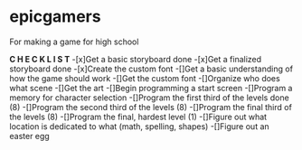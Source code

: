 # epicgamers
For making a game for high school

**C H E C K L I S T**
-[x]Get a basic storyboard done
-[x]Get a finalized storyboard done
-[x]Create the custom font
-[]Get a basic understanding of how the game should work
-[]Get the custom font
-[]Organize who does what scene
-[]Get the art
-[]Begin programming a start screen
-[]Program a memory for character selection
-[]Program the first third of the levels done (8)
-[]Program the second third of the levels (8)
-[]Program the final third of the levels (8)
-[]Program the final, hardest level (1)
-[]Figure out what location is dedicated to what (math, spelling, shapes)
-[]Figure out an easter egg
